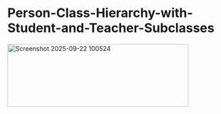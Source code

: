 # Person-Class-Hierarchy-with-Student-and-Teacher-Subclasses


<img width="406" height="142" alt="Screenshot 2025-09-22 100524" src="https://github.com/user-attachments/assets/eba9aedc-09d3-44d0-a53f-1c2644297391" />
